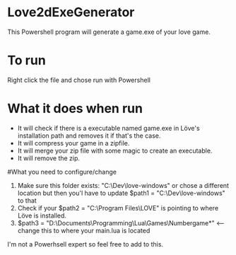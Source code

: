 # Love2dExeGenerator

This Powershell program will generate a game.exe of your love game.

# To run
Right click the file and chose run with Powershell

# What it does when run
- It will check if there is a executable named game.exe in Löve's installation path and removes it if that's the case.
- It will compress your game in a zipfile.
- It will merge your zip file with some magic to create an executable.
- It will remove the zip.

#What you need to configure/change
1) Make sure this folder exists: "C:\Dev\love-windows" or chose a different location but then you'l have to update $path1 = "C:\Dev\love-windows" to that
2) Check if your $path2 = "C:\Program Files\LOVE" is pointing to where Löve is installed.
3) $path3 = "D:\Documents\Programming\Lua\Games\Numbergame\*" <-- change this to where your main.lua is located

I'm not a Powerhsell expert so feel free to add to this.
